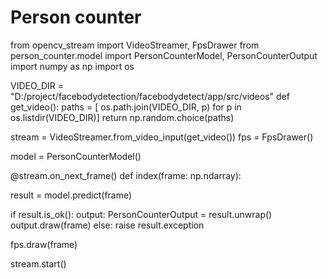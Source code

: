 # Person counter



from opencv_stream import VideoStreamer, FpsDrawer
from person_counter.model import PersonCounterModel, PersonCounterOutput
import numpy as np
import os

VIDEO_DIR = "D:/project/facebodydetection/facebodydetect/app/src/videos"
def get_video():
   paths = [ os.path.join(VIDEO_DIR, p) for p in os.listdir(VIDEO_DIR)]
   return np.random.choice(paths)



stream = VideoStreamer.from_video_input(get_video())
fps = FpsDrawer()

model = PersonCounterModel()


@stream.on_next_frame()
def index(frame: np.ndarray):
   
   result = model.predict(frame) 

   if result.is_ok():
      output: PersonCounterOutput = result.unwrap()
      output.draw(frame)
   else:
    raise result.exception

   fps.draw(frame)


stream.start()
